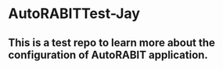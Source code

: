 # AutoRABITTest-Jay
## This is a test repo to learn more about the configuration of AutoRABIT application.
